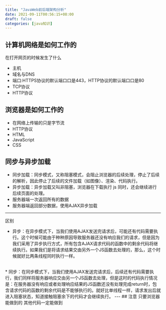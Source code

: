 ```yaml
---
title: "JavaWeb前后端架构分析"
date: 2021-09-11T00:56:15+08:00
draft: false
categories: [java知识]
---
```

## 计算机网络是如何工作的
在打开网页的时候发生了什么 
* 主机 
* 域名与DNS 
* 端⼝:HTTPS协议的默认端⼝口是443，HTTP协议的默认端⼝口是80 
* TCP协议 
* HTTP协议
## 浏览器是如何工作的
* 在网络上传输的只是字节流 
* HTTP协议 
* HTML 
* JavaScript 
* CSS

## 同步与异步加载
* 同步加载：同步模式，又称阻塞模式，会阻止浏览器的后续处理，停止了后续的解析，因此停止了后续的文件加载（如图像）、渲染、代码执行。 
* 异步加载：异步加载又叫非阻塞，浏览器在下载执行 js 同时，还会继续进行后续页面的处理。
* 服务器端一次返回所有的数据 
* 服务器端返回部分数据，使用AJAX异步加载
---
区别
* 异步：在异步模式下，当我们使用AJAX发送完请求后，可能还有代码需要执行。这个时候可能由于种种原因导致服务器还没有响应我们的请求，但是因为我们采用了异步执行方式，所有包含AJAX请求代码的函数中的剩余代码将继续执行。如果我们是将请求结果交由另外一个JS函数去处理的，那么，这个时候就好比两条线程同时执行一样。 
<br>
* 同步：在同步模式下，当我们使用AJAX发送完请求后，后续还有代码需要执行，我们同样将服务器响应交由另一个JS函数去处理，但是这时的代码执行情况是：在服务器没有响应或者处理响应结果的JS函数还没有处理完成return时，包含请求代码的函数的剩余代码是不能够执行的。就好比单线程一样，请求发出后就进入阻塞状态，知道接触阻塞余下的代码才会继续执行。
---
## 注意
只要浏览器能做到的 其他代码一定能做到

